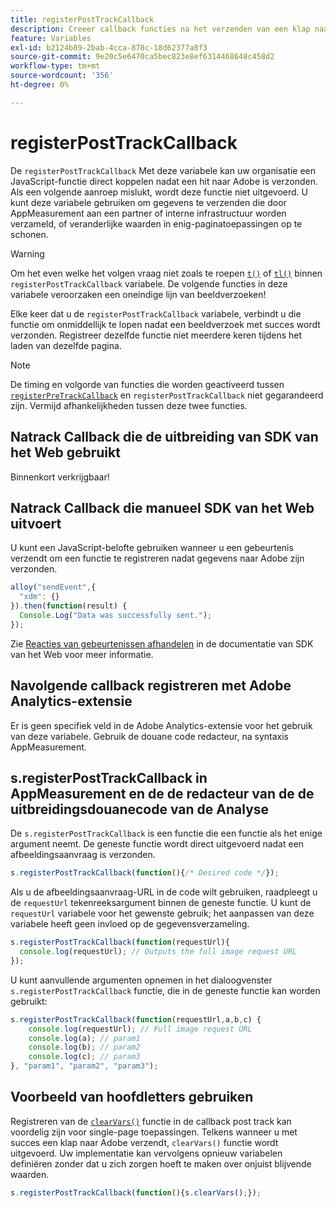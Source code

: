 ```yaml
---
title: registerPostTrackCallback
description: Creeer callback functies na het verzenden van een klap naar Adobe.
feature: Variables
exl-id: b2124b89-2bab-4cca-878c-18d62377a8f3
source-git-commit: 9e20c5e6470ca5bec823e8ef6314468648c458d2
workflow-type: tm+mt
source-wordcount: '356'
ht-degree: 0%

---
```


# registerPostTrackCallback

De `registerPostTrackCallback` Met deze variabele kan uw organisatie een JavaScript-functie direct koppelen nadat een hit naar Adobe is verzonden. Als een volgende aanroep mislukt, wordt deze functie niet uitgevoerd. U kunt deze variabele gebruiken om gegevens te verzenden die door AppMeasurement aan een partner of interne infrastructuur worden verzameld, of veranderlijke waarden in enig-paginatoepassingen op te schonen.

>[!WARNING]
>
>Om het even welke het volgen vraag niet zoals te roepen [`t()`](t-method.md) of [`tl()`](tl-method.md) binnen `registerPostTrackCallback` variabele. De volgende functies in deze variabele veroorzaken een oneindige lijn van beeldverzoeken!

Elke keer dat u de `registerPostTrackCallback` variabele, verbindt u die functie om onmiddellijk te lopen nadat een beeldverzoek met succes wordt verzonden. Registreer dezelfde functie niet meerdere keren tijdens het laden van dezelfde pagina.

>[!NOTE]
>
>De timing en volgorde van functies die worden geactiveerd tussen [`registerPreTrackCallback`](registerpretrackcallback.md) en `registerPostTrackCallback` niet gegarandeerd zijn. Vermijd afhankelijkheden tussen deze twee functies.

## Natrack Callback die de uitbreiding van SDK van het Web gebruikt

Binnenkort verkrijgbaar!

## Natrack Callback die manueel SDK van het Web uitvoert

U kunt een JavaScript-belofte gebruiken wanneer u een gebeurtenis verzendt om een functie te registreren nadat gegevens naar Adobe zijn verzonden.

```js
alloy("sendEvent",{
  "xdm": {}
}).then(function(result) {
  Console.Log("Data was successfully sent.");
});
```

Zie [Reacties van gebeurtenissen afhandelen](https://experienceleague.adobe.com/docs/experience-platform/edge/fundamentals/tracking-events.html#handling-responses-from-events) in de documentatie van SDK van het Web voor meer informatie.

## Navolgende callback registreren met Adobe Analytics-extensie

Er is geen specifiek veld in de Adobe Analytics-extensie voor het gebruik van deze variabele. Gebruik de douane code redacteur, na syntaxis AppMeasurement.

## s.registerPostTrackCallback in AppMeasurement en de de redacteur van de de uitbreidingsdouanecode van de Analyse

De `s.registerPostTrackCallback` is een functie die een functie als het enige argument neemt. De geneste functie wordt direct uitgevoerd nadat een afbeeldingsaanvraag is verzonden.

```js
s.registerPostTrackCallback(function(){/* Desired code */});
```

Als u de afbeeldingsaanvraag-URL in de code wilt gebruiken, raadpleegt u de `requestUrl` tekenreeksargument binnen de geneste functie. U kunt de `requestUrl` variabele voor het gewenste gebruik; het aanpassen van deze variabele heeft geen invloed op de gegevensverzameling.

```js
s.registerPostTrackCallback(function(requestUrl){
  console.log(requestUrl); // Outputs the full image request URL
});
```

U kunt aanvullende argumenten opnemen in het dialoogvenster `s.registerPostTrackCallback` functie, die in de geneste functie kan worden gebruikt:

```js
s.registerPostTrackCallback(function(requestUrl,a,b,c) {
    console.log(requestUrl); // Full image request URL
    console.log(a); // param1
    console.log(b); // param2
    console.log(c); // param3
}, "param1", "param2", "param3");
```

## Voorbeeld van hoofdletters gebruiken

Registreren van de [`clearVars()`](clearvars.md) functie in de callback post track kan voordelig zijn voor single-page toepassingen. Telkens wanneer u met succes een klap naar Adobe verzendt, `clearVars()` functie wordt uitgevoerd. Uw implementatie kan vervolgens opnieuw variabelen definiëren zonder dat u zich zorgen hoeft te maken over onjuist blijvende waarden.

```js
s.registerPostTrackCallback(function(){s.clearVars();});
```

